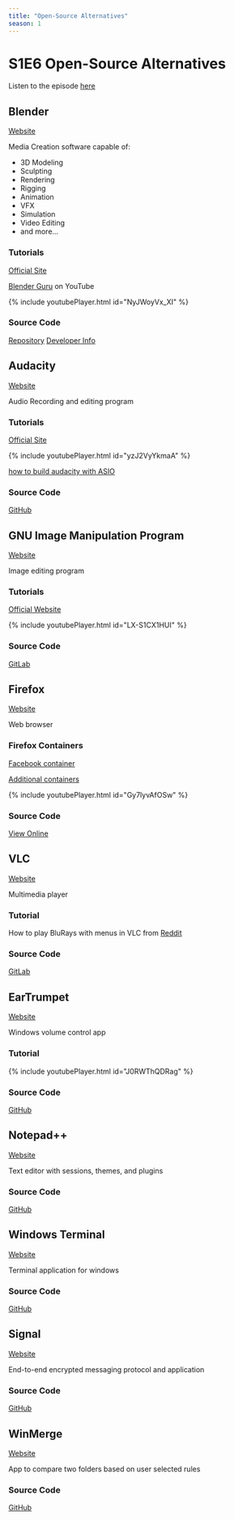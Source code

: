 ```yaml
---
title: "Open-Source Alternatives"
season: 1
---
```

# S1E6 Open-Source Alternatives

Listen to the episode [here](https://fosspod.content.town/episodes/open-source-alternatives)

## Blender
[Website](https://blender.org)

Media Creation software capable of:
- 3D Modeling
- Sculpting
- Rendering
- Rigging
- Animation
- VFX
- Simulation
- Video Editing
- and more...

### Tutorials
[Official Site](https://www.blender.org/support/tutorials/)

[Blender Guru](https://www.youtube.com/watch?v=NyJWoyVx_XI&list=PLjEaoINr3zgEq0u2MzVgAaHEBt--xLB6U) on YouTube

{% include youtubePlayer.html id="NyJWoyVx_XI" %}

### Source Code
[Repository](https://developer.blender.org/diffusion/B/)
[Developer Info](https://www.blender.org/get-involved/developers/)

## Audacity
[Website](https://www.audacityteam.org/)

Audio Recording and editing program

### Tutorials
[Official Site](https://manual.audacityteam.org/#tutorials)

{% include youtubePlayer.html id="yzJ2VyYkmaA" %}

[how to build audacity with ASIO](https://manual.audacityteam.org/man/asio_audio_interface.html#Non-distributable_ASIO_support_in_Audacity)

### Source Code
[GitHub](https://github.com/audacity/audacity)

## GNU Image Manipulation Program
[Website](https://www.gimp.org/)

Image editing program

### Tutorials
[Official Website](https://www.gimp.org/tutorials/)

{% include youtubePlayer.html id="LX-S1CX1HUI" %}

### Source Code
[GitLab](https://gitlab.gnome.org/GNOME/gimp/)

## Firefox
[Website](https://www.mozilla.org/en-US/firefox/new/)

Web browser

### Firefox Containers
[Facebook container](https://addons.mozilla.org/firefox/addon/facebook-container/)

[Additional containers](https://addons.mozilla.org/en-US/firefox/addon/multi-account-containers/)

{% include youtubePlayer.html id="Gy7lyvAfOSw" %}

### Source Code
[View Online](https://searchfox.org/mozilla-central/source)

## VLC
[Website](https://www.videolan.org/vlc/)

Multimedia player

### Tutorial
How to play BluRays with menus in VLC from [Reddit](https://www.reddit.com/r/DataHoarder/comments/hl1s2i/how_to_play_your_bluray_with_menus_in_vlc/)

### Source Code
[GitLab](https://code.videolan.org/videolan/vlc)

## EarTrumpet
[Website](https://eartrumpet.app/)

Windows volume control app

### Tutorial
{% include youtubePlayer.html id="J0RWThQDRag" %}

### Source Code
[GitHub](https://github.com/File-New-Project/EarTrumpet)

## Notepad++
[Website](https://notepad-plus-plus.org/)

Text editor with sessions, themes, and plugins

### Source Code
[GitHub](https://github.com/notepad-plus-plus/notepad-plus-plus)

## Windows Terminal
[Website](https://www.microsoft.com/en-us/p/windows-terminal/9n0dx20hk701)

Terminal application for windows

### Source Code
[GitHub](https://github.com/Microsoft/Terminal)

## Signal
[Website](https://www.signal.org/)

End-to-end encrypted messaging protocol and application

### Source Code
[GitHub](https://github.com/signalapp)

## WinMerge
[Website](https://winmerge.org/)

App to compare two folders based on user selected rules

### Source Code
[GitHub](https://github.com/winmerge/winmerge)